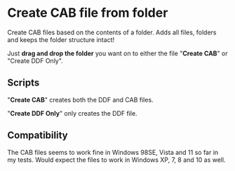 # Create CAB file from folder

Create CAB files based on the contents of a folder.
Adds all files, folders and keeps the folder structure intact!

Just <b>drag and drop the folder</b> you want on to either the file "<b>Create CAB</b>" or "Create DDF Only".

## Scripts
"<b>Create CAB</b>" creates both the DDF and CAB files.

"<b>Create DDF Only</b>" only creates the DDF file.

## Compatibility
The CAB files seems to work fine in Windows 98SE, Vista and 11 so far in my tests.
Would expect the files to work in Windows XP, 7, 8 and 10 as well.